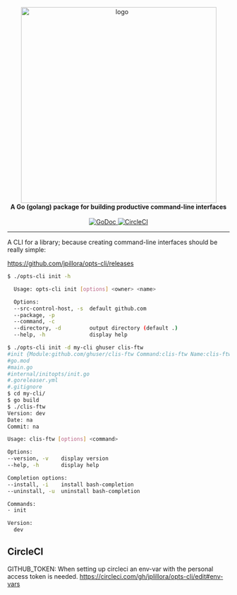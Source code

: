 <p align="center">
<img width="443" alt="logo" src="https://user-images.githubusercontent.com/633843/57529538-84a22780-7378-11e9-9235-312633dc125e.png"><br>
<b>A Go (golang) package for building productive command-line interfaces</b><br><br>
<a href="https://godoc.org/github.com/jpillora/opts#Opts" rel="nofollow">
	<img src="https://camo.githubusercontent.com/42566bdba17f1a0c86c1a1de859d6ab70bde1457/68747470733a2f2f676f646f632e6f72672f6769746875622e636f6d2f6a70696c6c6f72612f6f7074733f7374617475732e737667" alt="GoDoc" data-canonical-src="https://godoc.org/github.com/jpillora/opts?status.svg" style="max-width:100%;">
</a>
<a href="https://circleci.com/gh/jpillora/opts" rel="nofollow">
	<img src="https://camo.githubusercontent.com/34202387888c6b05f640653a29bb1e204f5a9e19/68747470733a2f2f636972636c6563692e636f6d2f67682f6a70696c6c6f72612f6f7074732e7376673f7374796c653d736869656c6426636972636c652d746f6b656e3d36396566396336616330643863656263623335346262383563333737656365666637376266623162" alt="CircleCI" data-canonical-src="https://circleci.com/gh/jpillora/opts.svg?style=shield&amp;circle-token=69ef9c6ac0d8cebcb354bb85c377eceff77bfb1b" style="max-width:100%;">
</a>
</p>

---

A CLI for a library; because creating command-line interfaces should be really simple:

https://github.com/jpillora/opts-cli/releases

``` sh
$ ./opts-cli init -h

  Usage: opts-cli init [options] <owner> <name>

  Options:
  --src-control-host, -s  default github.com
  --package, -p
  --command, -c
  --directory, -d         output directory (default .)
  --help, -h              display help
  ```
  
  ``` sh
  $ ./opts-cli init -d my-cli ghuser clis-ftw
#init {Module:github.com/ghuser/clis-ftw Command:clis-ftw Name:clis-ftw Owner:ghuser}
#go.mod
#main.go
#internal/initopts/init.go
#.goreleaser.yml
#.gitignore
$ cd my-cli/
$ go build
$ ./clis-ftw 
Version: dev
Date: na
Commit: na

  Usage: clis-ftw [options] <command>

  Options:
  --version, -v    display version
  --help, -h       display help

  Completion options:
  --install, -i    install bash-completion
  --uninstall, -u  uninstall bash-completion

  Commands:
  · init

  Version:
    dev

```

## CircleCI

GITHUB_TOKEN: When setting up circleci an env-var with the personal access token is needed. https://circleci.com/gh/jplillora/opts-cli/edit#env-vars